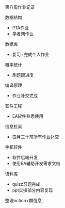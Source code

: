 第八周作业记录

数据结构

- PTA作业
- 学者网作业

数据库

- 复习+完成个人作业

概率统计

- 刷题跟进度

编译原理

- 作业补交完成

软件工程

- EA软件熟悉使用

信息检索

- 四月三十前所有作业补交

手机软件

- 软件后端开发
- 使用EA辅助开发需求文档

语料库

- quizz习题完成
- ppt实操部分内容复现







整理notion+群信息

